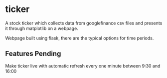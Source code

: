 # ticker

A stock ticker which collects data from googlefinance csv files and presents it through matplotlib on a webpage. 

Webpage built using flask, there are the typical options for time periods.

## Features Pending
Make ticker live with automatic refresh every one minute between 9:30 and 16:00
